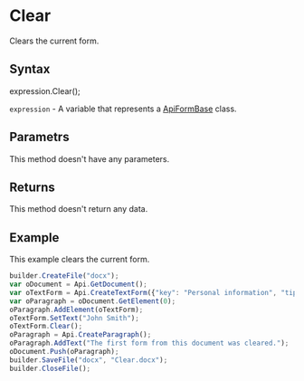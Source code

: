 # Clear

Clears the current form.

## Syntax

expression.Clear();

`expression` - A variable that represents a [ApiFormBase](../ApiFormBase.md) class.

## Parametrs

This method doesn't have any parameters.

## Returns

This method doesn't return any data.

## Example

This example clears the current form.

```javascript
builder.CreateFile("docx");
var oDocument = Api.GetDocument();
var oTextForm = Api.CreateTextForm({"key": "Personal information", "tip": "Enter your first name", "required": true, "placeholder": "First name", "comb": true, "maxCharacters": 10, "cellWidth": 3, "multiLine": false, "autoFit": false});
var oParagraph = oDocument.GetElement(0);
oParagraph.AddElement(oTextForm);
oTextForm.SetText("John Smith");
oTextForm.Clear();
oParagraph = Api.CreateParagraph();
oParagraph.AddText("The first form from this document was cleared.");
oDocument.Push(oParagraph);
builder.SaveFile("docx", "Clear.docx");
builder.CloseFile();
```